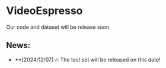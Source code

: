 # VideoEspresso
Our code and dataset will be release soon.
## News:
- **[2024/12/07] 🔥 The test set will be released on this date!
